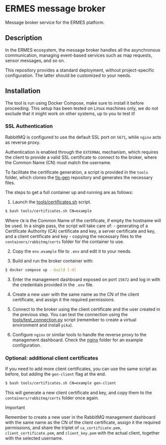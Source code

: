 # ERMES message broker

Message broker service for the ERMES platform.

## Description

In the ERMES ecosystem, the message broker handles all the asynchronous communication, managing event-based services such as
map requests, sensor messages, and so on.

This repository provides a standard deployment, without project-specific configuration. The latter should be customized to your needs.

## Installation

The tool is run using Docker Compose, make sure to install it before proceeding.
This setup has been tested on Linux machines only, we do not exclude that it might work on other systems, up to you to test it!


### SSL Authentication

RabbitMQ is configured to use the default SSL port on `5671`, while `nginx` acts as reverse proxy.

Authentication is enabled through the `EXTERNAL` mechanism, which requires the client to provide a valid SSL certificate to connect to the broker, where the Common Name (CN) must match the username.

To facilitate the certificate generation, a script is provided in the `tools` folder, which clones the [tls-gen](https://github.com/rabbitmq/tls-gen) repository and generates the necessary files.

The steps to get a full container up and running are as follows:

1. Launch the [tools/certificates.sh](tools/certificates.sh) script.

```bash
$ bash tools/certificates.sh CN=example
```

Where `CN` is the Common Name of the certificate, if empty the hostname will be used.
In a single pass, the script will take care of:
    - generating of a Certificate Authority (CA) certificate and key, a server certificate and key, and a client certificate and key
    - copying the necessary files to the `containers/rabbitmq/certs` folder for the container to use.

2. Copy the `env.example` file to `.env` and edit it to your needs.

2. Build and run the broker container with:

```bash
$ docker compose up --build [-d]
```

3. Enter the management dashboard exposed on port `15672` and log in with the credentials provided in the `.env` file.

4. Create a new user with the same name as the CN of the client certificate, and assign it the required permissions.

5. Connect to the broker using the client certificate and the user created in the previous step. You can test the connection using the [tools/test_connection.py](tools/test_connection.py) script (remember to create a virtual environment and install `pika`).

6. Configure `nginx` or similar tools to handle the reverse proxy to the management dashboard. Check the [nginx](/nginx/) folder for an example configuration.

### Optional: additional client certificates

If you need to add more client certificates, you can use the same script as before, but adding the `gen-client` flag at the end.

```bash
$ bash tools/certificates.sh CN=example gen-client
```
This will generate a new client certificate and key, and copy them to the `containers/rabbitmq/certs` folder once again.

> [!IMPORTANT]
>
> Remember to create a new user in the RabbitMQ management dashboard with the same name as the CN of the client certificate, assign it the required permissions, and share the triplet of `ca_certificate.pem`, `client_certificate.pem`, and `client_key.pem` with the actual client, together with the selected username.
